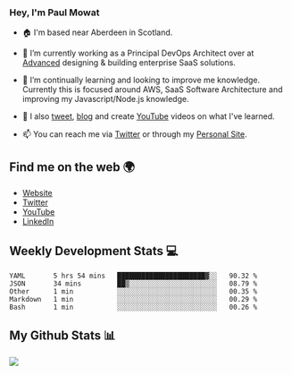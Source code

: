 ### Hey, I'm Paul Mowat

- 🏠 I'm based near Aberdeen in Scotland.
- 💼 I’m currently working as a Principal DevOps Architect over at [Advanced](https://www.oneadvanced.com/) designing & building enterprise SaaS solutions.
- 📖 I’m continually learning and looking to improve me knowledge. Currently this is focused around AWS, SaaS Software Architecture and improving my Javascript/Node.js knowledge.
- 📔 I also [tweet](https://twitter.com/paul_mowat), [blog](https://www.paulmowat.co.uk/blog) and create [YouTube](https://www.youtube.com/channel/UC1V9KmnmVzpwrnqENngdCAA) videos on what I've learned.

- 📫 You can reach me via [Twitter](https://twitter.com/paul_mowat) or through my [Personal Site](https://www.paulmowat.co.uk).

## Find me on the web 🌍

- [Website](https://www.paulmowat.co.uk)
- [Twitter](https://twitter.com/paul_mowat)
- [YouTube](https://www.youtube.com/channel/UC1V9KmnmVzpwrnqENngdCAA)
- [LinkedIn](https://www.linkedin.com/in/paulmowat)

## Weekly Development Stats 💻

<!--START_SECTION:waka-->
```text
YAML       5 hrs 54 mins   ██████████████████████▓░░   90.32 % 
JSON       34 mins         ██▒░░░░░░░░░░░░░░░░░░░░░░   08.79 % 
Other      1 min           ░░░░░░░░░░░░░░░░░░░░░░░░░   00.35 % 
Markdown   1 min           ░░░░░░░░░░░░░░░░░░░░░░░░░   00.29 % 
Bash       1 min           ░░░░░░░░░░░░░░░░░░░░░░░░░   00.26 % 
```
<!--END_SECTION:waka-->

## My Github Stats 📊

![](https://github-readme-stats.vercel.app/api?username=paulmowat&show_icons=true&count_private=true)
